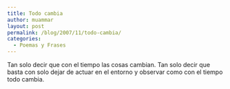 ```yaml
---
title: Todo cambia
author: muammar
layout: post
permalink: /blog/2007/11/todo-cambia/
categories:
  - Poemas y Frases
---
```

Tan solo decir que con el tiempo las cosas cambian. Tan solo decir que basta con solo dejar de actuar en el entorno y observar como con el tiempo todo cambia.